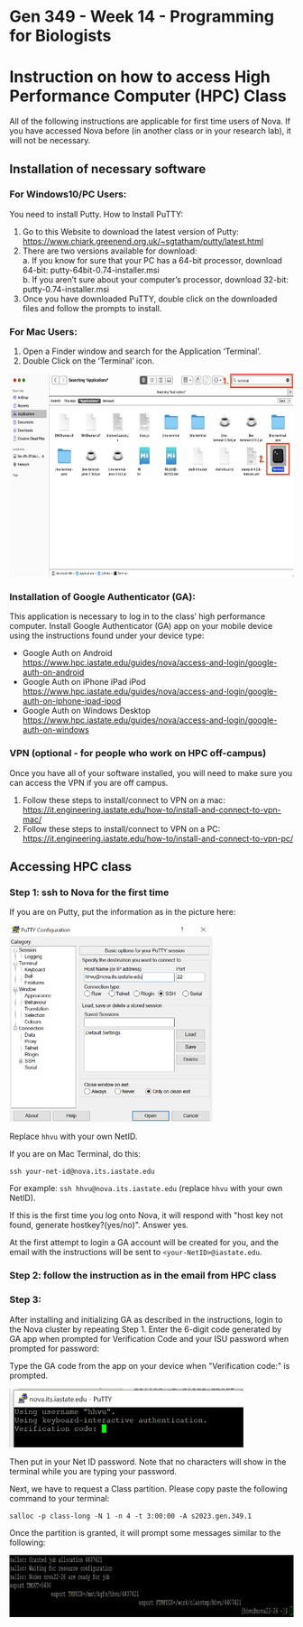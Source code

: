 # Gen 349 - Week 14 - Programming for Biologists
# Instruction on how to access High Performance Computer (HPC) Class

All of the following instructions are applicable for first time users of Nova. If you have accessed Nova before (in another class or in your research lab), it will not be necessary.

## Installation of necessary software
### For Windows10/PC Users:
You need to install Putty. How to Install PuTTY:   
1. Go to this Website to download the latest version of Putty: https://www.chiark.greenend.org.uk/~sgtatham/putty/latest.html   
2. There are two versions available for download:   
a. If you know for sure that your PC has a 64-bit processor, download 64-bit: putty-64bit-0.74-installer.msi   
b. If you aren’t sure about your computer’s processor, download 32-bit: putty-0.74-installer.msi   
3. Once you have downloaded PuTTY, double click on the downloaded files and follow the prompts to install.   

### For Mac Users:
1. Open a Finder window and search for the Application ‘Terminal’.
2. Double Click on the ‘Terminal’ icon.

<img src="/images/mac_terminal.png" width="660" height="360" />

### Installation of Google Authenticator (GA):
This application is necessary to log in to the class’ high performance computer. Install Google Authenticator (GA) app on your mobile device using the instructions found under your device type:
- Google Auth on Android https://www.hpc.iastate.edu/guides/nova/access-and-login/google-auth-on-android
- Google Auth on iPhone iPad iPod https://www.hpc.iastate.edu/guides/nova/access-and-login/google-auth-on-iphone-ipad-ipod
- Google Auth on Windows Desktop https://www.hpc.iastate.edu/guides/nova/access-and-login/google-auth-on-windows

### VPN (optional - for people who work on HPC off-campus)
Once you have all of your software installed, you will need to make sure you can access the VPN if you are off campus.   
1. Follow these steps to install/connect to VPN on a mac:   
https://it.engineering.iastate.edu/how-to/install-and-connect-to-vpn-mac/   
2. Follow these steps to install/connect to VPN on a PC:   
https://it.engineering.iastate.edu/how-to/install-and-connect-to-vpn-pc/  

## Accessing HPC class
### Step 1: ssh to Nova for the first time
If you are on Putty, put the information as in the picture here:

<img src="/images/hpc-class.PNG" width="360" height="350" />

Replace `hhvu` with your own NetID.

If you are on Mac Terminal, do this:
```
ssh your-net-id@nova.its.iastate.edu
```

For example: `ssh hhvu@nova.its.iastate.edu` (replace `hhvu` with your own NetID).

If this is the first time you log onto Nova, it will respond with "host key not found, generate hostkey?(yes/no)". Answer yes.

At the first attempt to login a GA account will be created for you, and the email with the instructions will be sent to `<your-NetID>@iastate.edu`.

### Step 2: follow the instruction as in the email from HPC class

### Step 3:
After installing and initializing GA as described in the instructions, login to the Nova cluster by repeating Step 1. Enter the 6-digit code generated by GA app when prompted for Verification Code and your ISU password when prompted for password:

Type the GA code from the app on your device when "Verification code:" is prompted.

<img src="/images/verify.PNG" width="415" height="105" />

Then put in your Net ID password. Note that no characters will show in the terminal while you are typing your password.

Next, we have to request a Class partition. Please copy paste the following command to your terminal:
```
salloc -p class-long -N 1 -n 4 -t 3:00:00 -A s2023.gen.349.1
```

Once the partition is granted, it will prompt some messages similar to the following:

<img src="/images/class-partition.PNG" width="950" height="110" />
